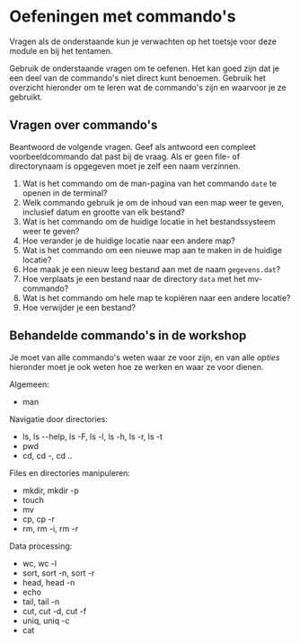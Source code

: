 # Oefeningen met commando's

Vragen als de onderstaande kun je verwachten op het toetsje voor deze module en bij het tentamen.

Gebruik de onderstaande vragen om te oefenen. Het kan goed zijn dat je een deel van de commando's niet direct kunt benoemen. Gebruik het overzicht hieronder om te leren wat de commando's zijn en waarvoor je ze gebruikt.

## Vragen over commando's

Beantwoord de volgende vragen. Geef als antwoord een compleet voorbeeldcommando dat past bij de vraag. Als er geen file- of directorynaam is opgegeven moet je zelf een naam verzinnen.

1. Wat is het commando om de man-pagina van het commando `date` te openen in de terminal?
1. Welk commando gebruik je om de inhoud van een map weer te geven, inclusief datum en grootte van elk bestand?
1. Wat is het commando om de huidige locatie in het bestandssysteem weer te geven?
1. Hoe verander je de huidige locatie naar een andere map?
1. Wat is het commando om een nieuwe map aan te maken in de huidige locatie?
1. Hoe maak je een nieuw leeg bestand aan met de naam `gegevens.dat`?
1. Hoe verplaats je een bestand naar de directory `data` met het mv-commando?
1. Wat is het commando om hele map te kopiëren naar een andere locatie?
1. Hoe verwijder je een bestand?

## Behandelde commando's in de workshop

Je moet van alle commando's weten waar ze voor zijn, en van alle *opties* hieronder moet je ook weten hoe ze werken en waar ze voor dienen.

Algemeen:

- man

Navigatie door directories:

- ls, ls --help, ls -F, ls -l, ls -h, ls -r, ls -t
- pwd
- cd, cd -, cd ..

Files en directories manipuleren:

- mkdir, mkdir -p
- touch
- mv
- cp, cp -r
- rm, rm -i, rm -r

Data processing:

- wc, wc -l
- sort, sort -n, sort -r
- head, head -n
- echo
- tail, tail -n
- cut, cut -d, cut -f
- uniq, uniq -c
- cat
